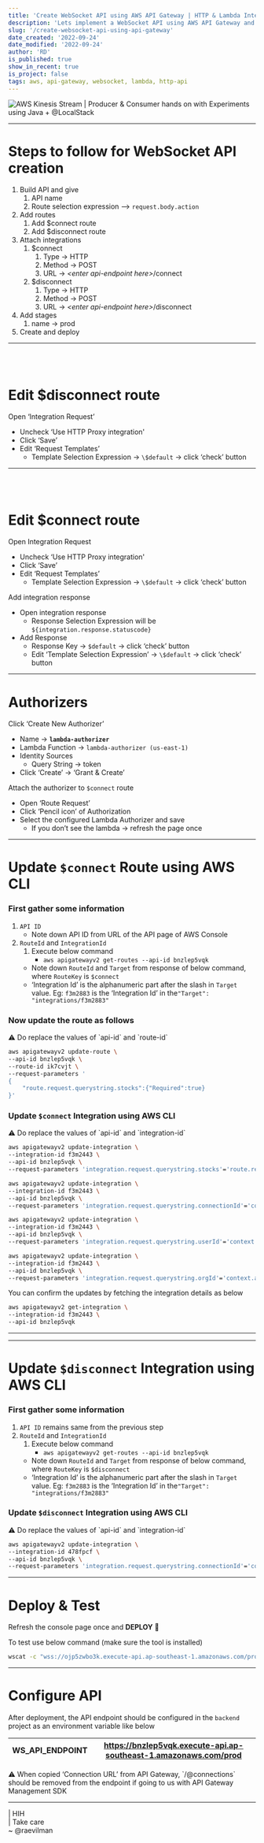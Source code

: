 ```yaml
---
title: 'Create WebSocket API using AWS API Gateway | HTTP & Lambda Integration'
description: 'Lets implement a WebSocket API using AWS API Gateway and integrate it with HTTP API and lambda backend.'
slug: '/create-websocket-api-using-api-gateway'
date_created: '2022-09-24'
date_modified: '2022-09-24'
author: 'RD'
is_published: true
show_in_recent: true
is_project: false
tags: aws, api-gateway, websocket, lambda, http-api
---
```


![AWS Kinesis Stream | Producer & Consumer hands on with Experiments using Java +  @LocalStack](/images/yt_thumb_websocket_gateway_api.png)

---


# Steps to follow for WebSocket API creation

1. Build API and give 
    1. API name
    2. Route selection expression  —>  `request.body.action` 
2. Add routes
    1. Add $connect route
    2. Add $disconnect route
3. Attach integrations
    1. $connect
        1. Type → HTTP
        2. Method → POST
        3. URL → *\<enter api-endpoint here>*/connect 
    2. $disconnect
        1. Type → HTTP
        2. Method → POST
        3. URL → *\<enter api-endpoint here>*/disconnect 
4. Add stages
    1. name → prod
5. Create and deploy

---
</br>
</br>

# Edit $disconnect route

Open ‘Integration Request’

- Uncheck ‘Use HTTP Proxy integration'
- Click ‘Save’
- Edit ‘Request Templates’
    - Template Selection Expression → `\$default`  → click ‘check’ button
    

---

</br>
</br>

# Edit $connect route

Open Integration Request

- Uncheck ‘Use HTTP Proxy integration'
- Click ‘Save’
- Edit ‘Request Templates’
    - Template Selection Expression → `\$default`  → click ‘check’ button

Add integration response

- Open integration response
    - Response Selection Expression will be `${integration.response.statuscode}`
- Add Response
    - Response Key → `$default`  → click ‘check’ button
    - Edit ‘Template Selection Expression’ → `\$default` → click ‘check’ button
    

---

# Authorizers

Click ‘Create New Authorizer’

- Name → ****`lambda-authorizer`****
- Lambda Function → `lambda-authorizer (us-east-1)`
- Identity Sources
    - Query String →  token
- Click ‘Create’ → ‘Grant & Create’

Attach the authorizer to `$connect` route

- Open ‘Route Request’
- Click ‘Pencil icon’ of Authorization
- Select the configured Lambda Authorizer and save
    - If you don’t see the lambda → refresh the page once

---

# Update `$connect` Route using AWS CLI

### First gather some information

1. `API ID`
    - Note down API ID from URL of the API page of AWS Console
2. `RouteId` and `IntegrationId`
    1. Execute below command
        - `aws apigatewayv2 get-routes --api-id bnzlep5vqk`
    - Note down `RouteId` and `Target` from response of below command, 
    where `RouteKey` is `$connect`
    - ‘Integration Id’ is the alphanumeric part after the slash in `Target` value. 
    Eg: `f3m2883` is the ‘Integration Id’ in the`"Target": "integrations/f3m2883"`

### Now update the route as follows

<aside>
⚠️ Do replace the values of `api-id` and `route-id`

</aside>

```bash
aws apigatewayv2 update-route \
--api-id bnzlep5vqk \
--route-id ik7cvjt \
--request-parameters '
{
    "route.request.querystring.stocks":{"Required":true}
}'
```

### Update `$connect` Integration using AWS CLI

<aside>
⚠️ Do replace the values of `api-id` and `integration-id`

</aside>

```bash
aws apigatewayv2 update-integration \
--integration-id f3m2443 \
--api-id bnzlep5vqk \
--request-parameters 'integration.request.querystring.stocks'='route.request.querystring.stocks'

aws apigatewayv2 update-integration \
--integration-id f3m2443 \
--api-id bnzlep5vqk \
--request-parameters 'integration.request.querystring.connectionId'='context.connectionId'

aws apigatewayv2 update-integration \
--integration-id f3m2443 \
--api-id bnzlep5vqk \
--request-parameters 'integration.request.querystring.userId'='context.authorizer.userId'

aws apigatewayv2 update-integration \
--integration-id f3m2443 \
--api-id bnzlep5vqk \
--request-parameters 'integration.request.querystring.orgId'='context.authorizer.orgId'
```

You can confirm the updates by fetching the integration details as below

```bash
aws apigatewayv2 get-integration \
--integration-id f3m2443 \
--api-id bnzlep5vqk
```

---

---

# Update `$disconnect` Integration using AWS CLI

### First gather some information

1. `API ID` remains same from the previous step
2. `RouteId` and `IntegrationId`
    1. Execute below command
        - `aws apigatewayv2 get-routes --api-id bnzlep5vqk`
    - Note down `RouteId` and `Target` from response of below command, 
    where `RouteKey` is `$disconnect`
    - ‘Integration Id’ is the alphanumeric part after the slash in `Target` value. 
    Eg: `f3m2883` is the ‘Integration Id’ in the`"Target": "integrations/f3m2883"`

### Update `$disconnect` Integration using AWS CLI

<aside>
⚠️ Do replace the values of `api-id` and `integration-id`

</aside>

```bash
aws apigatewayv2 update-integration \
--integration-id 478fpcf \
--api-id bnzlep5vqk \
--request-parameters 'integration.request.querystring.connectionId'='context.connectionId'
```

---

# Deploy & Test

Refresh the console page once and **DEPLOY** 🚀

To test use below command (make sure the tool is installed)

```bash
wscat -c "wss://ojp5zwbo3k.execute-api.ap-southeast-1.amazonaws.com/prod?stocks=aapl,goog"
```

---

# Configure API

After deployment, the API endpoint should be configured in the `backend` project as an environment variable like below

| WS_API_ENDPOINT | https://bnzlep5vqk.execute-api.ap-southeast-1.amazonaws.com/prod |
| --- | --- |

<aside>
⚠️ When copied ‘Connection URL’ from API Gateway, `/@connections` should be removed from the endpoint if going to us with API Gateway Management SDK

</aside>




---


|  HIH  
|  Take care  
~ @raevilman